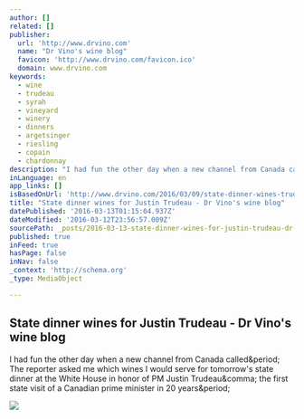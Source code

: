 ```yaml
---
author: []
related: []
publisher:
  url: 'http://www.drvino.com'
  name: "Dr Vino's wine blog"
  favicon: 'http://www.drvino.com/favicon.ico'
  domain: www.drvino.com
keywords:
  - wine
  - trudeau
  - syrah
  - vineyard
  - winery
  - dinners
  - argetsinger
  - riesling
  - copain
  - chardonnay
description: "I had fun the other day when a new channel from Canada called. The reporter asked me which wines I would serve for tomorrow's state dinner at the White House in honor of PM Justin Trudeau, the first state visit of a Canadian prime minister in 20 years."
inLanguage: en
app_links: []
isBasedOnUrl: 'http://www.drvino.com/2016/03/09/state-dinner-wines-trudeau-canada/'
title: "State dinner wines for Justin Trudeau - Dr Vino's wine blog"
datePublished: '2016-03-13T01:15:04.937Z'
dateModified: '2016-03-12T23:56:57.009Z'
sourcePath: _posts/2016-03-13-state-dinner-wines-for-justin-trudeau-dr-vinos-wine-blog.md
published: true
inFeed: true
hasPage: false
inNav: false
_context: 'http://schema.org'
_type: MediaObject

---
```

<article style=""><h1>State dinner wines for Justin Trudeau - Dr Vino's wine blog</h1><p>I had fun the other day when a new channel from Canada called&amp;period; The reporter asked me which wines I would serve for tomorrow's state dinner at the White House in honor of PM Justin Trudeau&amp;comma; the first state visit of a Canadian prime minister in 20 years&amp;period;</p><img src="http://www.drvino.com/wp-content/uploads/2016/03/trudeau_state_dinner.jpg" /></article>